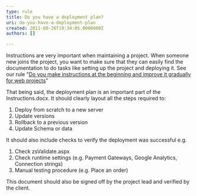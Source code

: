 ```yaml
---
type: rule
title: Do you have a deployment plan?
uri: do-you-have-a-deployment-plan
created: 2011-08-26T19:34:05.0000000Z
authors: []

---
```




<span class='intro'> Instructions are very important when maintaining a project. When someone new joins the project, you want to make sure that they can easily find the documentation to do tasks like setting up the project and deploying it. See our rule &quot;<a href="/do-you-make-instructions-at-the-beginning-of-a-project-and-improve-them-gradually">Do you make instructions at the beginning and improve it gradually for web projects</a>&quot; </span>

<p>That being said, the deployment plan is an important part of the Instructions.docx. It should clearly layout all the steps required to&#58;</p>
<ol>
<li>Deploy from scratch to a new server</li>
<li>Update versions</li>
<li>Rollback to a previous version</li>
<li>Update Schema or data</li>
</ol>
<p>It should also include checks to verify the deployment was successful e.g.</p>
<ol>
<li>Check zsValidate.aspx</li>
<li>Check runtime settings (e.g. Payment Gateways, Google Analytics, Connection strings)</li>
<li>Manual testing procedure (e.g. Place an order)</li>
</ol>
<p>This document should also be signed off by the project lead and verified by the client.</p>



